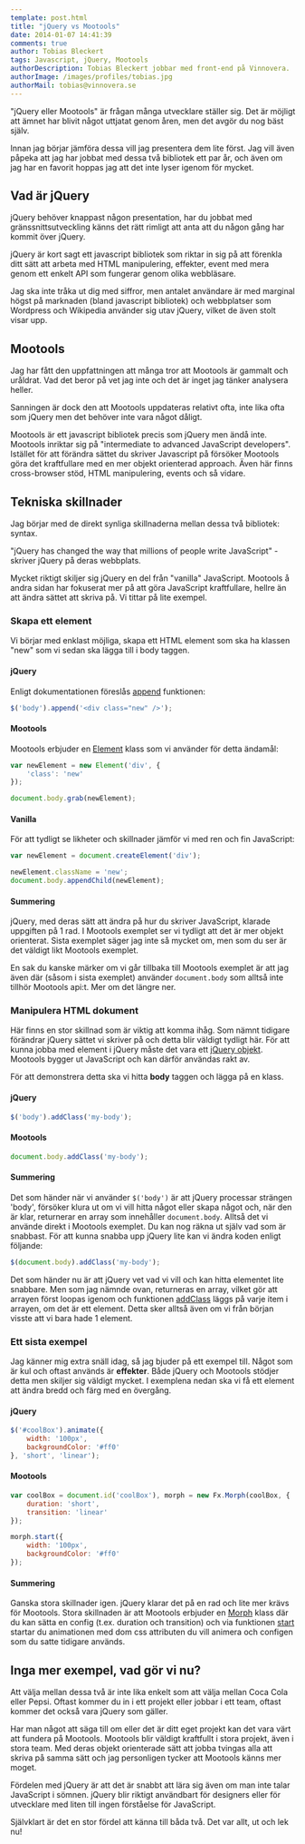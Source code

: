 ```yaml
---
template: post.html
title: "jQuery vs Mootools"
date: 2014-01-07 14:41:39 
comments: true
author: Tobias Bleckert
tags: Javascript, jQuery, Mootools
authorDescription: Tobias Bleckert jobbar med front-end på Vinnovera.
authorImage: /images/profiles/tobias.jpg
authorMail: tobias@vinnovera.se
---
```


"jQuery eller Mootools" är frågan många utvecklare ställer sig. Det är möjligt att ämnet har blivit något uttjatat genom åren, men det avgör du nog bäst själv.

Innan jag börjar jämföra dessa vill jag presentera dem lite<!--more--> först. Jag vill även påpeka att jag har jobbat med dessa två bibliotek ett par år, och även om jag har en favorit hoppas jag att det inte lyser igenom för mycket.

## Vad är jQuery

jQuery behöver knappast någon presentation, har du jobbat med gränssnittsutveckling känns det rätt rimligt att anta att du någon gång har kommit över jQuery.

jQuery är kort sagt ett javascript bibliotek som riktar in sig på att förenkla ditt sätt att arbeta med HTML manipulering, effekter, event med mera genom ett enkelt API som fungerar genom olika webbläsare.

Jag ska inte tråka ut dig med siffror, men antalet användare är med marginal högst på marknaden (bland javascript bibliotek) och webbplatser som Wordpress och Wikipedia använder sig utav jQuery, vilket de även stolt visar upp.

## Mootools

Jag har fått den uppfattningen att många tror att Mootools är gammalt och uråldrat. Vad det beror på vet jag inte och det är inget jag tänker analysera heller.

Sanningen är dock den att Mootools uppdateras relativt ofta, inte lika ofta som jQuery men det behöver inte vara något dåligt.

Mootools är ett javascript bibliotek precis som jQuery men ändå inte. Mootools inriktar sig på "intermediate to advanced JavaScript developers". Istället för att förändra sättet du skriver Javascript på försöker Mootools göra det kraftfullare med en mer objekt orienterad approach. Även här finns cross-browser stöd, HTML manipulering, events och så vidare.

## Tekniska skillnader

Jag börjar med de direkt synliga skillnaderna mellan dessa två bibliotek: syntax.

"jQuery has changed the way that millions of people write JavaScript" - skriver jQuery på deras webbplats.

Mycket riktigt skiljer sig jQuery en del från "vanilla" JavaScript. Mootools å andra sidan har fokuserat mer på att göra JavaScript kraftfullare, hellre än att ändra sättet att skriva på. Vi tittar på lite exempel.

### Skapa ett element

Vi börjar med enklast möjliga, skapa ett HTML element som ska ha klassen "new" som vi sedan ska lägga till i body taggen.

#### jQuery

Enligt dokumentationen föreslås [append][0] funktionen:

```javascript
$('body').append('<div class="new" />');
```

#### Mootools

Mootools erbjuder en [Element][1] klass som vi använder för detta ändamål:

```javascript
var newElement = new Element('div', {
	'class': 'new'
});

document.body.grab(newElement);
```

#### Vanilla

För att tydligt se likheter och skillnader jämför vi med ren och fin JavaScript:

```javascript
var newElement = document.createElement('div');

newElement.className = 'new';
document.body.appendChild(newElement);
```

#### Summering

jQuery, med deras sätt att ändra på hur du skriver JavaScript, klarade uppgiften på 1 rad. I Mootools exemplet ser vi tydligt att det är mer objekt orienterat. Sista exemplet säger jag inte så mycket om, men som du ser är det väldigt likt Mootools exemplet.

En sak du kanske märker om vi går tillbaka till Mootools exemplet är att jag även där (såsom i sista exemplet) använder `document.body` som alltså inte tillhör Mootools api:t. Mer om det längre ner.

### Manipulera HTML dokument

Här finns en stor skillnad som är viktig att komma ihåg. Som nämnt tidigare förändrar jQuery sättet vi skriver på och detta blir väldigt tydligt här. För att kunna jobba med element i jQuery måste det vara ett [jQuery objekt][2]. Mootools bygger ut JavaScript och kan därför användas rakt av. 

För att demonstrera detta ska vi hitta __body__ taggen och lägga på en klass.

#### jQuery

```javascript
$('body').addClass('my-body');
```

#### Mootools

```javascript
document.body.addClass('my-body');
```

#### Summering

Det som händer när vi använder `$('body')` är att jQuery processar strängen 'body', försöker klura ut om vi vill hitta något eller skapa något och, när den är klar, returnerar en array som innehåller `document.body`. Alltså det vi använde direkt i Mootools exemplet. Du kan nog räkna ut själv vad som är snabbast. För att kunna snabba upp jQuery lite kan vi ändra koden enligt följande:

```javascript
$(document.body).addClass('my-body'); 
```

Det som händer nu är att jQuery vet vad vi vill och kan hitta elementet lite snabbare. Men som jag nämnde ovan, returneras en array, vilket gör att arrayen först loopas igenom och funktionen [addClass][3] läggs på varje item i arrayen, om det är ett element. Detta sker alltså även om vi från början visste att vi bara hade 1 element.

### Ett sista exempel

Jag känner mig extra snäll idag, så jag bjuder på ett exempel till. Något som är kul och oftast används är __effekter__. Både jQuery och Mootools stödjer detta men skiljer sig väldigt mycket. I exemplena nedan ska vi få ett element att ändra bredd och färg med en övergång.

#### jQuery

```javascript
$('#coolBox').animate({
	width: '100px', 
	backgroundColor: '#ff0'
}, 'short', 'linear');
```

#### Mootools

```javascript
var coolBox = document.id('coolBox'), morph = new Fx.Morph(coolBox, {
	duration: 'short',
	transition: 'linear'
});

morph.start({
	width: '100px',
	backgroundColor: '#ff0'
});
```

#### Summering

Ganska stora skillnader igen. jQuery klarar det på en rad och lite mer krävs för Mootools. Stora skillnaden är att Mootools erbjuder en [Morph][4] klass där du kan sätta en config (t.ex. duration och transition) och via funktionen [start][5] startar du animationen med dom css attributen du vill animera och configen som du satte tidigare används.

## Inga mer exempel, vad gör vi nu?

Att välja mellan dessa två är inte lika enkelt som att välja mellan Coca Cola eller Pepsi. Oftast kommer du in i ett projekt eller jobbar i ett team, oftast kommer det också vara jQuery som gäller.

Har man något att säga till om eller det är ditt eget projekt kan det vara värt att fundera på Mootools. Mootools blir väldigt kraftfullt i stora projekt, även i stora team. Med deras objekt orienterade sätt att jobba tvingas alla att skriva på samma sätt och jag personligen tycker att Mootools känns mer moget.

Fördelen med jQuery är att det är snabbt att lära sig även om man inte talar JavaScript i sömnen. jQuery blir riktigt användbart för designers eller för utvecklare med liten till ingen förståelse för JavaScript.

Självklart är det en stor fördel att känna till båda två. Det var allt, ut och lek nu!

[0]: http://api.jquery.com/append/
[1]: http://mootools.net/docs/core/Element/Element
[2]: http://api.jquery.com/jQuery/
[3]: http://api.jquery.com/addClass/
[4]: http://mootools.net/docs/core/Fx/Fx.Morph
[5]: http://mootools.net/docs/core/Fx/Fx.Morph#Fx-Morph:start